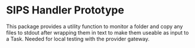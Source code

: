 # SIPS Handler Prototype

This package provides a utility function to monitor a folder and copy any files to stdout after
wrapping them in text to make them useable as input to a Task. Needed for local testing
with the provider gateway.